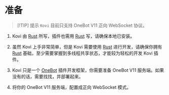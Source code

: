 # 准备

> [!TIP] 提示
> `Kovi` 目前只支持 OneBot V11 正向 WebSocket 协议。

1. Kovi 由 [Rust](https://www.rust-lang.org/) 所写，插件也需用 [Rust](https://www.rust-lang.org/) 写，请确保本地已安装。

2. 虽然 Kovi 上手非常简单，但是 Kovi 需要使用 [Rust](https://www.rust-lang.org/) 进行开发，请确保你拥有 [Rust](https://www.rust-lang.org/) 基础，至少需要掌握到多线程共享状态，才能较为轻松的开发 Kovi 插件。

3. Kovi 只是一个 [OneBot](https://onebot.dev/) 插件开发框架，你需要准备 OneBot V11 服务端。如果没有的话，需要找找，并部署起来。

4. 将你的 OneBot V11 服务端，配置成正向 WebSocket 模式。

